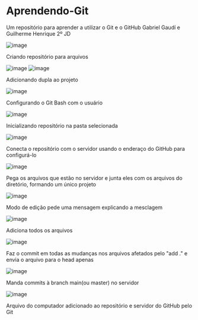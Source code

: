 # Aprendendo-Git
Um repositório para aprender a utilizar o Git e o GitHub 
Gabriel Gaudí e Guilherme Henrique 2º JD

![image](https://github.com/GuilhermeHLSouza/Aprendendo-Git/assets/162371856/6139cfce-8524-4cb3-922c-75c4692e4282)

Criando repositório para arquivos

![image](https://github.com/GuilhermeHLSouza/Aprendendo-Git/assets/162371856/97caca18-26ae-4510-b151-6f9d29ee05c1)
![image](https://github.com/GuilhermeHLSouza/Aprendendo-Git/assets/162371856/daf9f1b3-1e34-4c27-b36d-ee2d0bfac066)

Adicionando dupla ao projeto

![image](https://github.com/GuilhermeHLSouza/Aprendendo-Git/assets/162371856/e7b28603-896f-42e8-9ebb-b4f4a355acbc)

Configurando o Git Bash com o usuário

![image](https://github.com/GuilhermeHLSouza/Aprendendo-Git/assets/162371856/600a29ca-8420-4323-a65a-6ce85425504f)

Inicializando repositório na pasta selecionada

![image](https://github.com/GuilhermeHLSouza/Aprendendo-Git/assets/162371856/ff85ff99-a22a-458c-bb47-05f141f53a96)

Conecta o repositório com o servidor usando o enderaço do GitHub para configurá-lo

![image](https://github.com/GuilhermeHLSouza/Aprendendo-Git/assets/162371856/297d215e-dce6-42d9-8414-92f0a3f5c390)

Pega os arquivos que estão no servidor e junta eles com os arquivos do diretório, formando um único projeto

![image](https://github.com/GuilhermeHLSouza/Aprendendo-Git/assets/162371856/339b1741-f09e-4443-ae00-dbeca52549e0)

Modo de edição pede uma mensagem explicando a mesclagem

![image](https://github.com/GuilhermeHLSouza/Aprendendo-Git/assets/162371856/dcbb6012-e5b6-4374-a270-5b60041716b3)

Adiciona todos os arquivos

![image](https://github.com/GuilhermeHLSouza/Aprendendo-Git/assets/162371856/6dc4f646-9d2e-4464-9608-e581d1114719)

Faz o commit em todas as mudanças nos arquivos afetados pelo "add ." e envia o arquivo para o head apenas

![image](https://github.com/GuilhermeHLSouza/Aprendendo-Git/assets/162371856/b91ec352-bb6b-4894-bdde-912304fc227c)

Manda commits à branch main(ou master) no servidor

![image](https://github.com/GuilhermeHLSouza/Aprendendo-Git/assets/162371856/c855ab5f-7910-4988-890e-149502a66973)

Arquivo do computador adicionado ao repositório e servidor do GitHub pelo Git



